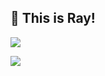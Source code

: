 ## 👋 This is Ray!

[![](https://anya.215213344.xyz/?text=%E4%B8%BA%E7%88%B1%E5%8F%91%E7%94%B5%20@so1ve&img=https://i.imgur.com/r3hX9Ww.png&bgcolor1=946ce6&bgcolor2=946ce6&color=eee)](https://afdian.net/@so1ve)

![](./horse.gif)
